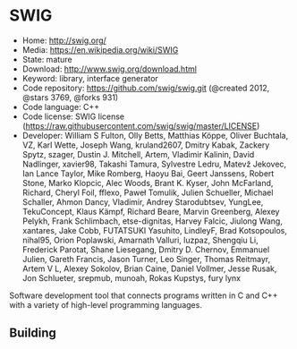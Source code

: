 # SWIG

- Home: http://swig.org/
- Media: https://en.wikipedia.org/wiki/SWIG
- State: mature
- Download: http://www.swig.org/download.html
- Keyword: library, interface generator
- Code repository: https://github.com/swig/swig.git (@created 2012, @stars 3769, @forks 931)
- Code language: C++
- Code license: SWIG license (https://raw.githubusercontent.com/swig/swig/master/LICENSE)
- Developer: William S Fulton, Olly Betts, Matthias Köppe, Oliver Buchtala, VZ, Karl Wette, Joseph Wang, kruland2607, Dmitry Kabak, Zackery Spytz, szager, Dustin J. Mitchell, Artem, Vladimir Kalinin, David Nadlinger, xavier98, Takashi Tamura, Sylvestre Ledru, Matevž Jekovec, Ian Lance Taylor, Mike Romberg, Haoyu Bai, Geert Janssens, Robert Stone, Marko Klopcic, Alec Woods, Brant K. Kyser, John McFarland, Richard, Cheryl Foil, fflexo, Paweł Tomulik, Julien Schueller, Michael Schaller, Ahmon Dancy, Vladimir, Andrey Starodubtsev, YungLee, TekuConcept, Klaus Kämpf, Richard Beare, Marvin Greenberg, Alexey Pelykh, Frank Schlimbach, etse-dignitas, Harvey Falcic, Jiulong Wang, xantares, Jake Cobb, FUTATSUKI Yasuhito, LindleyF, Brad Kotsopoulos, nihal95, Orion Poplawski, Amarnath Valluri, luzpaz, Shengqiu Li, Frederick Parotat, Shane Liesegang, Dmitry D. Chernov, Emmanuel Julien, Gareth Francis, Jason Turner, Leo Singer, Thomas Reitmayr, Artem V L, Alexey Sokolov, Brian Caine, Daniel Vollmer, Jesse Rusak, Jon Schlueter, srepmub, munoah, Rokas Kupstys, fury lynx

Software development tool that connects programs written in C and C++ with a variety of high-level programming languages.

## Building
